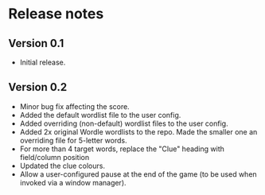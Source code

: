 # Release notes

## Version 0.1

- Initial release.


## Version 0.2

- Minor bug fix affecting the score.
- Added the default wordlist file to the user config.
- Added overriding (non-default) wordlist files to the user config.
- Added 2x original Wordle wordlists to the repo. Made the smaller
  one an overriding file for 5-letter words.
- For more than 4 target words, replace the "Clue" heading with
  field/column position
- Updated the clue colours.
- Allow a user-configured pause at the end of the game (to be used
  when invoked via a window manager).

